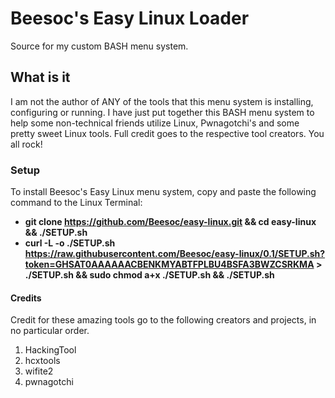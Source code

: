 # Beesoc's Easy Linux Loader
Source for my custom BASH menu system.  

## What is it
I am not the author of ANY of the tools that this menu system is installing, configuring or running. I have just put together this BASH menu system to help some non-technical friends utilize Linux, Pwnagotchi's and some pretty sweet Linux tools.  Full credit goes to the respective tool creators.  You all rock!

### Setup
To install Beesoc's Easy Linux menu system, copy and paste the following command to the Linux Terminal: 
* **git clone https://github.com/Beesoc/easy-linux.git && cd easy-linux && ./SETUP.sh**
* **curl -L -o ./SETUP.sh https://raw.githubusercontent.com/Beesoc/easy-linux/0.1/SETUP.sh?token=GHSAT0AAAAAACBENKMYABTFPLBU4BSFA3BWZCSRKMA > ./SETUP.sh && sudo chmod a+x ./SETUP.sh && ./SETUP.sh**

#### Credits
Credit for these amazing tools go to the following creators and projects, in no particular order.
1. HackingTool
2. hcxtools
3. wifite2
4. pwnagotchi


